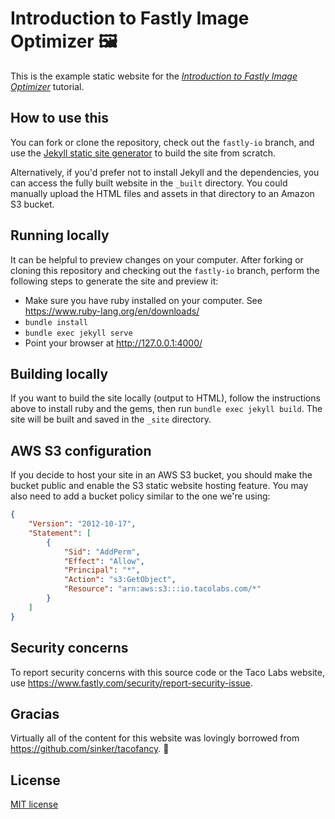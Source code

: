 # Introduction to Fastly Image Optimizer :framed_picture:

This is the example static website for the [*Introduction to Fastly Image Optimizer*](https://docs.fastly.com/en/fundamentals/fastly-io) tutorial. 

## How to use this

You can fork or clone the repository, check out the `fastly-io` branch, and use the [Jekyll static site generator](https://jekyllrb.com) to build the site from scratch.

Alternatively, if you'd prefer not to install Jekyll and the dependencies, you can access the fully built website in the `_built` directory. You could manually upload the HTML files and assets in that directory to an Amazon S3 bucket.

## Running locally

It can be helpful to preview changes on your computer. After forking or cloning this repository and checking out the `fastly-io` branch, perform the following steps to generate the site and preview it:

- Make sure you have ruby installed on your computer. See https://www.ruby-lang.org/en/downloads/
- `bundle install`
- `bundle exec jekyll serve`
- Point your browser at http://127.0.0.1:4000/

## Building locally

If you want to build the site locally (output to HTML), follow the instructions above to install ruby and the gems, then run `bundle exec jekyll build`. The site will be built and saved in the `_site` directory.

## AWS S3 configuration

If you decide to host your site in an AWS S3 bucket, you should make the bucket public and enable the S3 static website hosting feature. You may also need to add a bucket policy similar to the one we're using:

```json
{
    "Version": "2012-10-17",
    "Statement": [
        {
            "Sid": "AddPerm",
            "Effect": "Allow",
            "Principal": "*",
            "Action": "s3:GetObject",
            "Resource": "arn:aws:s3:::io.tacolabs.com/*"
        }
    ]
}
```

## Security concerns

To report security concerns with this source code or the Taco Labs website, use https://www.fastly.com/security/report-security-issue.

## Gracias

Virtually all of the content for this website was lovingly borrowed from https://github.com/sinker/tacofancy. :beers:

## License

[MIT license](/LICENSE)
